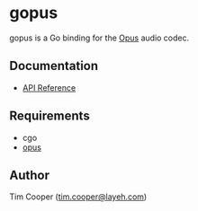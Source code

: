 # gopus

gopus is a Go binding for the [Opus](http://www.opus-codec.org/) audio codec.

## Documentation

- [API Reference](https://godoc.org/github.com/layeh/gopus)

## Requirements

- cgo
- [opus](http://www.opus-codec.org/)

## Author

Tim Cooper (<tim.cooper@layeh.com>)
